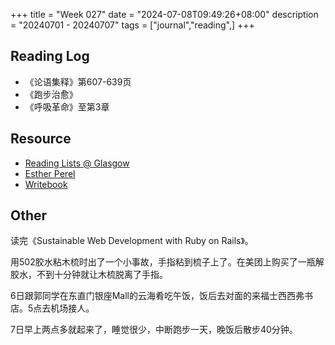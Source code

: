 +++
title = "Week 027"
date = "2024-07-08T09:49:26+08:00"
description = "20240701 - 20240707"
tags = ["journal","reading",]
+++

## Reading Log

* 《论语集释》第607-639页
* 《跑步治愈》
* 《呼吸革命》至第3章

## Resource

* [Reading Lists @ Glasgow](https://glasgow.rl.talis.com/index.html)
* [Esther Perel](https://www.estherperel.com/)
* [Writebook](https://once.com/writebook)

## Other

读完《Sustainable Web Development with Ruby on Rails》。

用502胶水粘木梳时出了一个小事故，手指粘到梳子上了。在美团上购买了一瓶解胶水，不到十分钟就让木梳脱离了手指。

6日跟郭同学在东直门银座Mall的云海肴吃午饭，饭后去对面的来福士西西弗书店。5点去机场接人。

7日早上两点多就起来了，睡觉很少，中断跑步一天，晚饭后散步40分钟。
